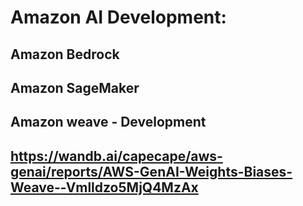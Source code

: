 # Amazon AI Development:
## Amazon Bedrock
## Amazon SageMaker
## Amazon weave - Development
## https://wandb.ai/capecape/aws-genai/reports/AWS-GenAI-Weights-Biases-Weave--Vmlldzo5MjQ4MzAx
